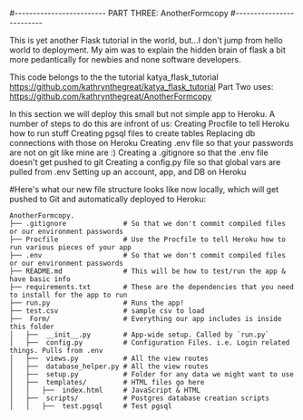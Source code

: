 #-------------------------
PART THREE: AnotherFormcopy
#-------------------------

This is yet another Flask tutorial in the world, but...I don't jump from hello world to deployment. My aim was to explain the hidden brain of flask a bit more pedantically for newbies and none software developers. 

This code belongs to the the tutorial katya_flask_tutorial https://github.com/kathrynthegreat/katya_flask_tutorial
Part Two uses: https://github.com/kathrynthegreat/AnotherFormcopy

In this section we will deploy this small but not simple app to Heroku. A number of steps to do this are infront of us:
Creating Procfile to tell Heroku how to run stuff
Creating pgsql files to create tables
Replacing db connections with those on Heroku
Creating .env file so that your passwords are not on git like mine are :)
Creating a .gitignore so that the .env file doesn't get pushed to git
Creating a config.py file so that global vars are pulled from .env
Setting up an account, app, and DB on Heroku 

#Here's what our new file structure looks like now locally, which will get pushed to Git and automatically deployed to Heroku:

```
AnotherFormcopy.
├── .gitignore              # So that we don't commit compiled files or our environment passwords
├── Procfile                # Use the Procfile to tell Heroku how to run various pieces of your app
├── .env                    # So that we don't commit compiled files or our environment passwords
├── README.md               # This will be how to test/run the app & have basic info
├── requirements.txt        # These are the dependencies that you need to install for the app to run
├── run.py  				# Runs the app!
├── test.csv                # sample csv to load
├──  Form/                  # Everything our app includes is inside this folder
│   ├──  __init__.py        # App-wide setup. Called by `run.py`
│   ├──  config.py          # Configuration Files. i.e. Login related things. Pulls from .env
│   ├──  views.py           # All the view routes
│   ├──  database_helper.py # All the view routes
│   ├──  setup.py           # Folder for any data we might want to use
│   ├──  templates/         # HTML files go here
│   │   ├──  index.html     # JavaScript & HTML
│   ├──  scripts/           # Postgres database creation scripts 
│   │   ├──  test.pgsql     # Test pgsql
```

